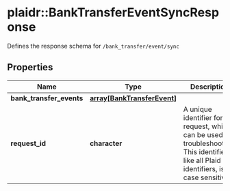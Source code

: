 # plaidr::BankTransferEventSyncResponse

Defines the response schema for `/bank_transfer/event/sync`

## Properties
Name | Type | Description | Notes
------------ | ------------- | ------------- | -------------
**bank_transfer_events** | [**array[BankTransferEvent]**](BankTransferEvent.md) |  | 
**request_id** | **character** | A unique identifier for the request, which can be used for troubleshooting. This identifier, like all Plaid identifiers, is case sensitive. | 


